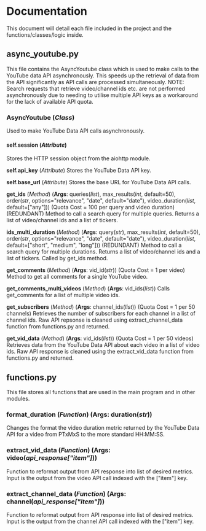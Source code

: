 # Documentation

This document will detail each file included in the project and the functions/classes/logic inside.

## async_youtube.py

This file contains the AsyncYoutube class which is used to make calls to the YouTube data API asynchronously. This speeds up the retrieval of data from the API significantly as API calls are processed simultaneously. NOTE: Search requests that retrieve video/channel ids etc. are not performed asynchronously due to needing to utilise multiple API keys as a workaround for the lack of available API quota.

### **AsyncYoutube** (*Class*)
Used to make YouTube Data API calls asynchronously.


#### self.session (*Attribute*)
Stores the HTTP session object from the aiohttp module.


**self.api_key** (*Attribute*)
Stores the YouTube Data API key.


**self.base_url** (*Attribute*)
Stores the base URL for YouTube Data API calls.


**get_ids** (*Method*) (**Args**: queries(*list*), max_results(*int*, default=50), order(*str*, options="relevance", "date", default="date"), video_duration(*list*, default=["any"])) (Quota Cost = 100 per query and video duration) (REDUNDANT)
Method to call a search query for multiple queries. Returns a list of video/channel ids and a list of tickers.


**ids_multi_duration** (*Method*) (**Args**: query(*str*), max_results(*int*, default=50), order(*str*, options="relevance", "date", default="date"), video_duration(*list*, default=["short", "medium", "long"])) (REDUNDANT)
Method to call a search query for multiple durations. Returns a list of video/channel ids and a list of tickers. Called by get_ids method.


**get_comments** (*Method*) (**Args**: vid_id(*str*)) (Quota Cost = 1 per video)
Method to get all comments for a single YouTube video.


**get_comments_multi_videos** (*Method*) (**Args**: vid_ids(*list*))
Calls get_comments for a list of multiple video ids.


**get_subscribers** (*Method*) (**Args**: channel_ids(*list*)) (Quota Cost = 1 per 50 channels)
Retrieves the number of subscribers for each channel in a list of channel ids. Raw API repsonse is cleaned using extract_channel_data function from functions.py and returned.


**get_vid_data** (*Method*) (**Args**: vid_ids(*list*)) (Quota Cost = 1 per 50 videos)
Retrieves data from the YouTube Data API about each video in a list of video ids. Raw API response is cleaned using the extract_vid_data function from functions.py and returned.


## functions.py

This file stores all functions that are used in the main program and in other modules.

### format_duration (*Function*) (Args: duration(*str*))
Changes the format the video duration metric returned by the YouTube Data API for a video from PTxMxS to the more standard HH:MM:SS.

### extract_vid_data (*Function*) (Args: video(*api_response["item"]*))
Function to reformat output from API response into list of desired metrics. Input is the output from the video API call indexed with the ["item"] key.

### extract_channel_data (*Function*) (Args: channel(*api_response["item"]*))
Function to reformat output from API response into list of desired metrics. Input is the output from the channel API call indexed with the ["item"] key.


